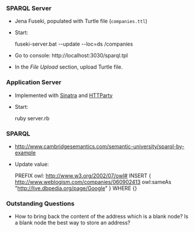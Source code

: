 ### SPARQL Server

- Jena Fuseki, populated with Turtle file (`companies.ttl`)
- Start: 

    fuseki-server.bat --update --loc=ds /companies

- Go to console: http://localhost:3030/sparql.tpl
- In the _File Upload_ section, upload Turtle file.

### Application Server

- Implemented with [Sinatra](http://www.sinatrarb.com/) and [HTTParty](https://github.com/jnunemaker/httparty)
- Start:

    ruby server.rb


### SPARQL

- http://www.cambridgesemantics.com/semantic-university/sparql-by-example
- Update value:

    PREFIX owl: <http://www.w3.org/2002/07/owl#>
    INSERT { <http://www.weblogism.com/companies/060902413> owl:sameAs  "http://live.dbpedia.org/page/Google" } WHERE {}


### Outstanding Questions

- How to bring back the content of the address which is a blank node?  Is a blank node the best way to store an address?